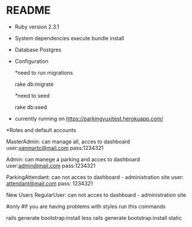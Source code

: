 # README

* Ruby version 2.3.1

* System dependencies
  execute bundle install

* Database Postgres

* Configuration

  *need to run migrations

  rake db:migrate

  *need to seed

  rake db:seed

* currently running on
  https://parkingyuxitest.herokuapp.com/

*Roles and default accounts

  MasterAdmin: can manage all, acces to dashboard
  user:vanmartc@mail.com
  pass:1234321

  Admin: can manege a parking and acces to dashboard
  user:admin@mail.com
  pass:1234321

  ParkingAttendant: can not acces to dashboard - administration site
  user: attendant@mail.com
  pass: 1234321

  New Users
  RegularUser: can not acces to dashboard - administration site


#only
#if you are having problems with styles run this commands

rails generate bootstrap:install less
rails generate bootstrap:install static